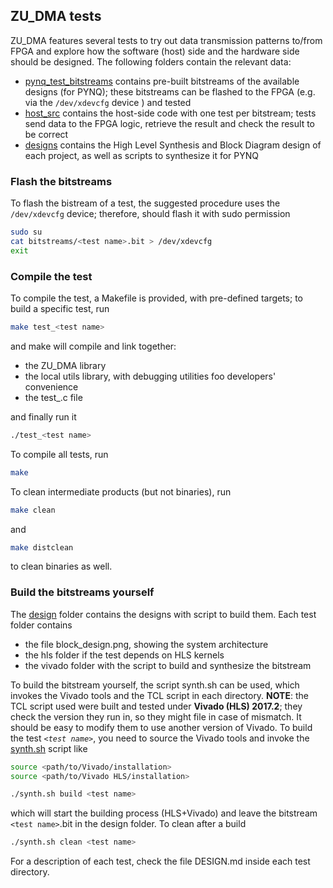 ## ZU_DMA tests

ZU_DMA features several tests to try out data transmission patterns to/from FPGA and explore how the software (host) side and the hardware side should be designed. The following folders contain the relevant data:
* [pynq_test_bitstreams](./pynq_test_bitstreams) contains pre-built bitstreams of the available designs (for PYNQ); these bitstreams can be flashed to the FPGA (e.g. via the `/dev/xdevcfg` device ) and tested
* [host_src](./host_src) contains the host-side code with one test per bitstream; tests send data to the FPGA logic, retrieve the result and check the result to be correct
* [designs](./designs) contains the High Level Synthesis and Block Diagram design of each project, as well as scripts to synthesize it for PYNQ

### Flash the bitstreams

To flash the bistream of a test, the suggested procedure uses the `/dev/xdevcfg` device; therefore, should flash it with sudo permission
```bash
sudo su
cat bitstreams/<test name>.bit > /dev/xdevcfg
exit
```

### Compile the test

To compile the test, a Makefile is provided, with pre-defined targets; to build a specific test, run
```bash
make test_<test name>
````
and make will compile and link together:

* the ZU_DMA library
* the local utils library, with debugging utilities foo developers' convenience
* the test_<test name>.c file

and finally run it
```bash
./test_<test name>
```
To compile all tests, run
```bash
make
```
To clean intermediate products (but not binaries), run
```bash
make clean
```
and
```bash
make distclean
````
to clean binaries as well.

### Build the bitstreams yourself

The [design](./design) folder contains the designs with script to build them. Each test folder contains

* the file block_design.png, showing the system architecture
* the hls folder if the test depends on HLS kernels
* the vivado folder with the script to build and synthesize the bitstream

To build the bitstream yourself, the script synth.sh can be used, which invokes the Vivado tools and the TCL script in each directory.
__NOTE__: the TCL script used were built and tested under __Vivado (HLS) 2017.2__; they check the version they run in, so they might file in case of mismatch. It should be easy to modify them to use another version of Vivado.
To build the test *`<test name>`*, you need to source the Vivado tools and invoke the [synth.sh](./designs/synth.sh) script like
```bash
source <path/to/Vivado/installation>
source <path/to/Vivado HLS/installation>

./synth.sh build <test name>
```
which will start the building process (HLS+Vivado) and leave the bitstream `<test name>`.bit in the design folder.
To clean after a build
```bash
./synth.sh clean <test name>
```
For a description of each test, check the file DESIGN.md inside each test directory.
